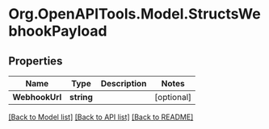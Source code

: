 
# Org.OpenAPITools.Model.StructsWebhookPayload

## Properties

Name | Type | Description | Notes
------------ | ------------- | ------------- | -------------
**WebhookUrl** | **string** |  | [optional] 

[[Back to Model list]](../README.md#documentation-for-models)
[[Back to API list]](../README.md#documentation-for-api-endpoints)
[[Back to README]](../README.md)

